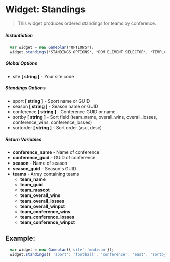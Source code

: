 # Widget: Standings
> This widget produces ordered standings for teams by conference.

##### Instantiation
```javascript
  var widget = new Gameplan(*OPTIONS*);
  widget.standings(*STANDINGS OPTIONS*, *DOM ELEMENT SELECTOR*, *TEMPLATE CODE*);
```

##### Global Options
- site **[ string ]** - Your site code

##### Standings Options
- sport **[ string ]** - Sport name or GUID
- season **[ string ]** - Season name or GUID
- conference **[ string ]** - Conference GUID or name
- sortby **[ string ]** - Sort field (team_name, overall_wins, overall_losses, conference_wins, conference_losses)
- sortorder **[ string ]** - Sort order (asc, desc)

##### Return Variables
- **conference_name** - Name of conference
- **conference_guid** - GUID of conference
- **season** - Name of season
- **season_guid** - Season's GUID
- **teams** - Array containing teams
    - **team_name**
    - **team_guid**
    - **team_mascot**
    - **team_overall_wins**
    - **team_overall_losses**
    - **team_overall_winpct**
    - **team_conference_wins**
    - **team_conference_losses**
    - **team_conference_winpct**

## Example:
```javascript
  var widget = new Gameplan({'site':'madison'});
  widget.standings({ 'sport': 'football', 'conference': 'east', 'sortby': 'overall_wins', 'sort_order': 'desc' }, '#myElement', "<h2>Standings</h2><table>{{teams.each}}<tr><td><a href='http://madison.pointslocal.com/schools/{{school_guid}}/{{sport_guid}}'>{{team_name}}</a></td><td>{{team_overall_wins}}</td><td>{{team_overall_losses}}</td><td>{{team_conference_wins}}</td><td>{{team_conference_losses}}</td></tr>{{/teams.each}}</table>");
```